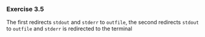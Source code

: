 ### Exercise 3.5

The first redirects `stdout` and `stderr` to `outfile`, the second redirects `stdout` to `outfile` and `stderr` is redirected to the terminal
